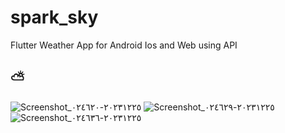 # spark_sky

Flutter Weather App for Android Ios and Web using API

## ⛅ 
![Screenshot_٢٠٢٣١٢٢٥-٠٢٤٦٢٠](https://github.com/mohamed-essam-abdelkaream/Spark_Sky/assets/75342235/bcb83a4b-7f60-43a7-922a-5770af1dd256)
![Screenshot_٢٠٢٣١٢٢٥-٠٢٤٦٢٩](https://github.com/mohamed-essam-abdelkaream/Spark_Sky/assets/75342235/ad4cdd0d-b84e-45f2-a6c8-c892456d94ee)
![Screenshot_٢٠٢٣١٢٢٥-٠٢٤٦٣٦](https://github.com/mohamed-essam-abdelkaream/Spark_Sky/assets/75342235/60eb61ea-d410-45ba-97cb-d561d9e05a20)


